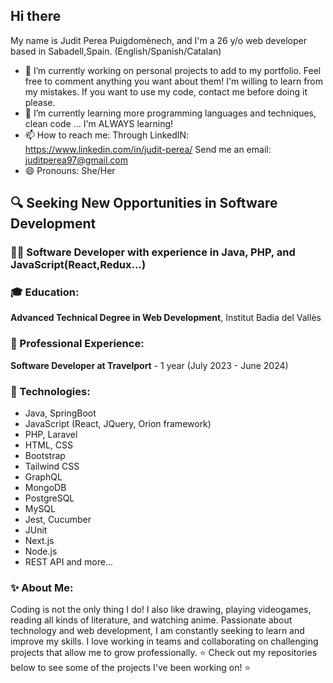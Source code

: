 ## Hi there 
My name is Judit Perea Puigdomènech, and I'm a 26 y/o web developer based in Sabadell,Spain.
(English/Spanish/Catalan)
- 🔭 I’m currently working on personal projects to add to my portfolio.
 Feel free to comment anything you want about them! I'm willing to learn from my mistakes.
 If you want to use my code, contact me before doing it please.
- 🌱 I’m currently learning more programming languages and techniques, clean code ... I'm ALWAYS learning!
- 📫 How to reach me:
  Through LinkedIN: https://www.linkedin.com/in/judit-perea/
  Send me an email: juditperea97@gmail.com
- 😄 Pronouns: She/Her
## 🔍 Seeking New Opportunities in Software Development

### 👩‍💻 Software Developer with experience in Java, PHP, and JavaScript(React,Redux...) 

### 🎓 Education:

**Advanced Technical Degree in Web Development**, Institut Badia del Vallès

### 💼 Professional Experience:

**Software Developer at Travelport** - 1 year (July 2023 - June 2024)

### 🔧 Technologies:

- Java, SpringBoot
- JavaScript (React, JQuery, Orion framework)
- PHP, Laravel
- HTML, CSS
- Bootstrap
- Tailwind CSS
- GraphQL
- MongoDB
- PostgreSQL
- MySQL
- Jest, Cucumber
- JUnit
- Next.js
- Node.js
- REST API
and more...

### ✨ About Me:

Coding is not the only thing I do!
I also like drawing, playing videogames, reading all kinds of literature, and watching anime.
Passionate about technology and web development, I am constantly seeking to learn and improve my skills. 
I love working in teams and collaborating on challenging projects that allow me to grow professionally.
⭐ Check out my repositories below to see some of the projects I've been working on! ⭐

